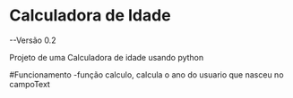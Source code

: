 # Calculadora de Idade
--Versão 0.2

Projeto de uma Calculadora de idade usando python 

#Funcionamento 
-função calculo, calcula o ano do usuario que nasceu no campoText
